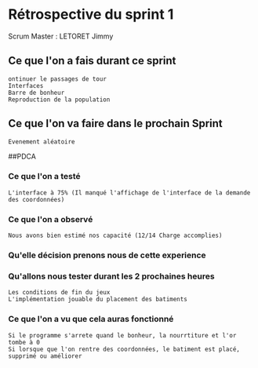 # Rétrospective du sprint 1

Scrum Master : LETORET Jimmy

## Ce que l'on a fais durant ce sprint 
	ontinuer le passages de tour
	Interfaces
	Barre de bonheur 
	Reproduction de la population
## Ce que l'on va faire dans le prochain Sprint
	Evenement aléatoire
	

##PDCA

### Ce que l'on a testé 
	L'interface à 75% (Il manqué l'affichage de l'interface de la demande des coordonnées)
	
	
### Ce que l'on a observé 
	Nous avons bien estimé nos capacité (12/14 Charge accomplies)	
### Qu'elle décision prenons nous de cette experience 
	 
### Qu'allons nous tester durant les 2 prochaines heures 
	Les conditions de fin du jeux 
	L'implémentation jouable du placement des batiments
### Ce que l'on a vu que cela auras fonctionné 
	Si le programme s'arrete quand le bonheur, la nourrtiture et l'or tombe à 0
	Si lorsque que l'on rentre des coordonnées, le batiment est placé, supprimé ou améliorer